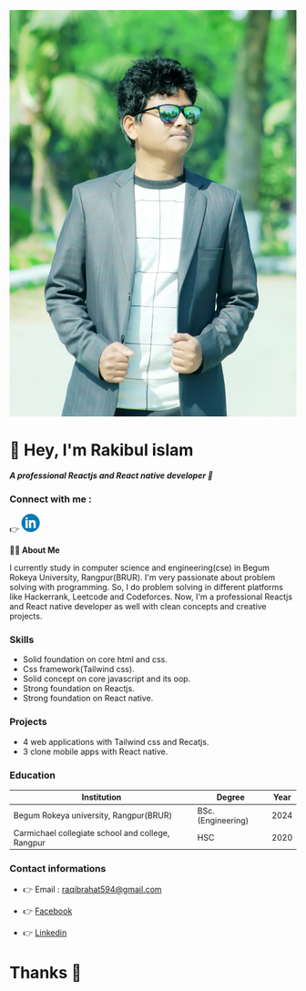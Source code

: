 ![Rakibul islam](photos/rahat.JPG) 
# 👋 Hey, I'm Rakibul islam
**_A professional Reactjs and React native developer 📲_** 
### Connect with me : 
👉 [![Linekdin](image.png)](www.linkedin.com/in/raqibrahat)



**👨‍🏫 About Me**

I currently study in computer science and engineering(cse) in Begum Rokeya University, Rangpur(BRUR). I'm very passionate about problem solving with programming. So, I do problem solving in different platforms like Hackerrank, Leetcode and Codeforces. Now, I'm a professional Reactjs and React native developer as well with clean concepts and creative projects. 

### Skills
- Solid foundation on core html and css.
- Css framework(Tailwind css).
- Solid concept on core javascript and its oop.
- Strong foundation on Reactjs.
- Strong foundation on React native.

### Projects
- 4 web applications with Tailwind css and Recatjs.
- 3 clone mobile apps with React native.
### Education
| Institution | Degree | Year |
|-------------|---------|------|
| Begum Rokeya university, Rangpur(BRUR) | BSc.(Engineering) | 2024 |
| Carmichael collegiate school and college, Rangpur | HSC | 2020 |

### Contact informations
- 👉 Email : raqibrahat594@gmail.com

- 👉 [Facebook](https://www.facebook.com/profile.php?id=100079727335102)
- 👉 [Linkedin](www.linkedin.com/in/raqibrahat)


#      Thanks 🤝
